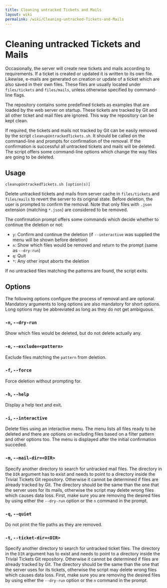 ```yaml
---
title: Cleaning untracked Tickets and Mails
layout: wiki
permalink: /wiki/Cleaning-untracked-Tickets-and-Mails
---
```


# Cleaning untracked Tickets and Mails

Occasionally, the server will create new tickets and mails according to
requirements. If a ticket is created or updated it is written to its own file.
Likewise, e-mails are generated on creation or update of a ticket which are also
saved in their own files. These files are usually located under `files/tickets`
and `files/mails`, unless otherwise specified by command-line flags.

The repository contains some predefined tickets as examples that are loaded by
the web server on startup. These tickets are tracked by Git and all other ticket
and mail files are ignored. This way the repository can be kept clean.

If required, the tickets and mails not tracked by Git can be easily removed by
the script `cleanupUntrackedTickets.sh`. It should be called on the command-line
and prompts for confirmation of the removal. If the confirmation is successful
all untracked tickets and mails will be deleted. The script offers some
command-line options which change the way files are going to be deleted.

## Usage

`cleanupUntrackedTickets.sh [option(s)]`

Delete untracked tickets and mails from server cache in `files/tickets` and
`files/mails` to revert the server to its original state. Before deletion, the
user is prompted to confirm the removal. Note that only files with `.json`
extension (matching `*.json`) are considered to be removed.

The confirmation prompt offers some commands which decide whether to continue
the deletion or not:

* `y`: Confirm and continue the deletion (if `--interactive` was supplied the
  menu will be shown before deletion)
* `n`: Show which files would be removed and return to the prompt (same as
  `--dry-run`)
* `q`: Quit
* `*`: Any other input aborts the deletion

If no untracked files matching the patterns are found, the script exits.

## Options

The following options configure the process of removal and are optional.
Mandatory arguments to long options are also mandatory for short options.
Long options may be abbreviated as long as they do not get ambiguous.

### `-n`, `--dry-run`

Show which files would be deleted, but do not delete actually any.

### `-e`, `--exclude=<pattern>`

Exclude files matching the `pattern` from deletion.

### `-f`, `--force`

Force deletion without prompting for.

### `-h`, `--help`

Display a help text and exit.

### `-i`, `--interactive`

Delete files using an interactive menu. The menu lists all files ready to be
deleted and there are options on excluding files based on a filter pattern and
other options too. The menu is displayed after the initial confirmation succeded.

### `-m`, `--mail-dir=<DIR>`

Specify another directory to search for untracked mail files. The directory in
the `DIR` argument has to exist and needs to point to a directory inside the
Trivial Tickets Git repository. Otherwise it cannot be determined if files are
already tracked by Git. The directory should be the same than the one that the
server uses for its mails, otherwise the script may delete wrong files which
causes data loss. First, make sure you are removing the desired files by using
either the `--dry-run` option or the `n` command in the prompt.

### `-q`, `--quiet`

Do not print the file paths as they are removed.

### `-t`, `--ticket-dir=<DIR>`

Specify another directory to search for untracked ticket files. The directory in
the `DIR` argument has to exist and needs to point to a directory inside the
Trivial Tickets Git repository. Otherwise it cannot be determined if files are
already tracked by Git. The directory should be the same than the one that the
server uses for its tickets, otherwise the script may delete wrong files which
causes data loss. First, make sure you are removing the desired files by using
either the `--dry-run` option or the `n` command in the prompt.
